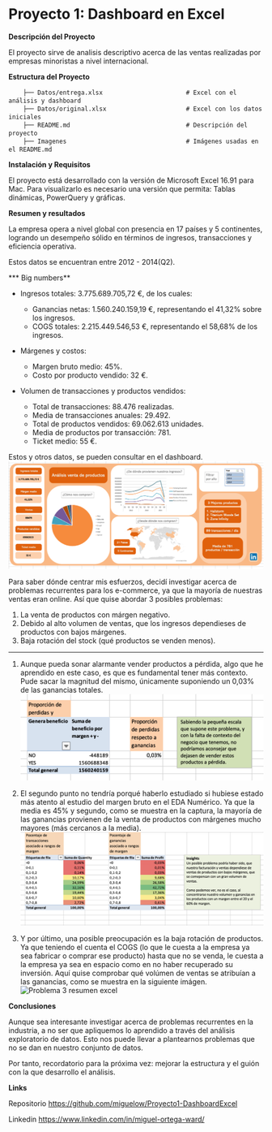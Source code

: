 # Proyecto 1: Dashboard en Excel  

**Descripción del Proyecto** 

El proyecto sirve de analisis descriptivo acerca de las ventas realizadas por empresas minoristas a nivel internacional.

**Estructura del Proyecto** 

        ├── Datos/entrega.xlsx                       # Excel con el análisis y dashboard
        ├── Datos/original.xlsx                      # Excel con los datos iniciales
        ├── README.md                                # Descripción del proyecto
        ├── Imagenes                                 # Imágenes usadas en el README.md 

**Instalación y Requisitos** 

El proyecto está desarrollado con la versión de Microsoft Excel 16.91 para Mac. Para visualizarlo es necesario una versión que permita: Tablas dinámicas, PowerQuery y gráficas.

**Resumen y resultados** 

La empresa opera a nivel global con presencia en 17 países y 5 continentes, logrando un desempeño sólido en términos de ingresos, transacciones y eficiencia operativa. 

Estos datos se encuentran entre 2012 - 2014(Q2).

*** Big numbers** 

- Ingresos totales: 3.775.689.705,72 €, de los cuales:
    - Ganancias netas: 1.560.240.159,19 €, representando el 41,32% sobre los ingresos.
    - COGS totales: 2.215.449.546,53 €, representando el 58,68% de los ingresos.

- Márgenes y costos:
    - Margen bruto medio: 45%.
    - Costo por producto vendido: 32 €.

- Volumen de transacciones y productos vendidos:
    - Total de transacciones: 88.476 realizadas.
    - Media de transacciones anuales: 29.492.
    - Total de productos vendidos: 69.062.613 unidades.
    - Media de productos por transacción: 781.
    - Ticket medio: 55 €.

Estos y otros datos, se pueden consultar en el dashboard.
![Excel Dashboard](imagenes/dashboard.png)

Para saber dónde centrar mis esfuerzos, decidí investigar acerca de problemas recurrentes para los e-commerce, ya que la mayoría de nuestras ventas eran online. Así que quise abordar 3 posibles problemas:
1. La venta de productos con márgen negativo.
2. Debido al alto volumen de ventas, que los ingresos dependieses de productos con bajos márgenes.
3. Baja rotación del stock (qué productos se venden menos).
 ---
1. Aunque pueda sonar alarmante vender productos a pérdida, algo que he aprendido en este caso, es que es fundamental tener más contexto. Pude sacar la magnitud del mismo, únicamente suponiendo un 0,03% de las ganancias totales.
![Problema 1 resumen excel](imagenes/problem1.png)

2. El segundo punto no tendría porqué haberlo estudiado si hubiese estado más atento al estudio del margen bruto en el EDA Numérico.
 Ya que la media es 45% y segundo, como se muestra en la captura, la mayoría de las ganancias provienen de la venta de productos con márgenes mucho  mayores (más cercanos a la media).
![Problema 2 resumen excel](imagenes/problem2.png)

3. Y por último, una posible preocupación es la baja rotación de productos. Ya que teniendo el cuenta el COGS (lo que le cuesta a la empresa ya sea fabricar o comprar ese producto) hasta que no se venda, le cuesta a la empresa ya sea en espacio como en no haber recuperado su inversión.
Aquí quise comprobar qué volúmen de ventas se atribuían a las ganancias, como se muestra en la siguiente imágen.
![Problema 3 resumen excel](imagenes/problem3.png)

**Conclusiones** 

Aunque sea interesante investigar acerca de problemas recurrentes en la industria, a no ser que apliquemos lo aprendido a través del análisis exploratorio de datos. Esto nos puede llevar a plantearnos problemas que no se dan en nuestro conjunto de datos. 

Por tanto, recordatorio para la próxima vez: mejorar la estructura y el guión con la que desarrollo el análisis. 

**Links** 

Repositorio https://github.com/miguelow/Proyecto1-DashboardExcel

Linkedin https://www.linkedin.com/in/miguel-ortega-ward/
